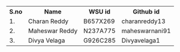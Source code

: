 <table>
  <tr>
    <th>S.no</th>
    <th>Name</th>
    <th>WSU id</th>
    <th>Github id</th>
  </tr>
  <tr>
    <td>1.</td>
    <td>Charan Reddy</td>
    <td>B657X269</td>
    <td>charanreddy13</td>
  </tr>
  <tr>
    <td>2.</td>
    <td>Maheswar Reddy</td>
    <td>N237A775</td>
    <td>maheswarnani91</td>
  </tr>
   <tr>
    <td>3.</td>
    <td>Divya Velaga</td>
    <td>G926C285</td>
    <td>Divyavelaga1</td>
  </tr>
</table>
